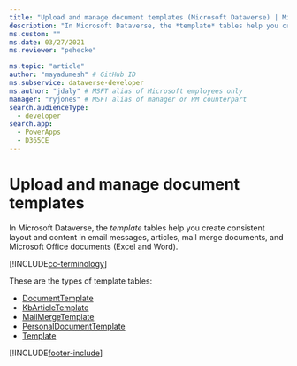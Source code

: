 ```yaml
---
title: "Upload and manage document templates (Microsoft Dataverse) | Microsoft Docs" # Intent and product brand in a unique string of 43-59 chars including spaces
description: "In Microsoft Dataverse, the *template* tables help you create consistent layout and content in email messages, articles, mail merge documents, and Microsoft Office documents (Excel and Word)."
ms.custom: ""
ms.date: 03/27/2021
ms.reviewer: "pehecke"

ms.topic: "article"
author: "mayadumesh" # GitHub ID
ms.subservice: dataverse-developer
ms.author: "jdaly" # MSFT alias of Microsoft employees only
manager: "ryjones" # MSFT alias of manager or PM counterpart
search.audienceType: 
  - developer
search.app: 
  - PowerApps
  - D365CE
---
```

# Upload and manage document templates

In Microsoft Dataverse, the *template* tables help you create consistent layout and content in email messages, articles, mail merge documents, and Microsoft Office documents (Excel and Word).

[!INCLUDE[cc-terminology](includes/cc-terminology.md)]

These are the types of template tables:

- [DocumentTemplate](reference/entities/documenttemplate.md)
- [KbArticleTemplate](reference/entities/kbarticletemplate.md) 
- [MailMergeTemplate](reference/entities/mailmergetemplate.md) 
- [PersonalDocumentTemplate](reference/entities/personaldocumenttemplate.md) 
- [Template](reference/entities/template.md) 


[!INCLUDE[footer-include](../../includes/footer-banner.md)]
